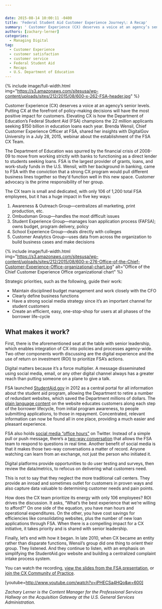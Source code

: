 ```yaml
---


date: 2015-08-14 10:00:11 -0400
title: 'Federal Student Aid Customer Experience Journey\: A Recap'
summary: ' Customer Experience (CX) deserves a voice at an agency’s senior levels. Putting CX at'
authors: [zachary-lerner]
categories:
  - Managing Digital
tag:
  - Customer Experience
  - customer satisfaction
  - customer service
  - Federal Student Aid
  - Recaps
  - U.S. Department of Education
---
```



{% include image/full-width.html img="https://s3.amazonaws.com/sitesusa/wp-content/uploads/sites/212/2015/08/600-x-262-FSA-header.jpg" %}

Customer Experience (CX) deserves a voice at an agency’s  senior levels. Putting CX at the forefront of policy-making decisions will have the most positive impact for customers. Elevating CX is how the Department of Education’s  Federal Student Aid (FSA) champions the 22 million applicants seeking $150 billion in education loans each year. Brenda Wensil, Chief Customer Experience Officer at FSA, shared her insights with DigitalGov University in a July 28, 2015, webinar about the establishment of the FSA CX Team.

The Department of Education was spurred by the financial crisis of 2008-09 to move from working strictly with banks to functioning as a direct lender to students seeking loans. FSA is the largest provider of grants, loans, and work-study funds in the U.S. Wensil, with her background in banking, came to FSA with the conviction that a strong CX program would pull different business lines together so they’d function well in this new space. Customer advocacy is the prime responsibility of her group.

The CX team is small and dedicated, with only 106 of 1,200 total FSA employees, but it has a huge impact in five key ways:

  1. Awareness & Outreach Group—centralizes all marketing, print production, etc.
  2. Ombudsman Group—handles the most difficult issues
  3. Student Experience Group—manages loan application process (FAFSA); owns budget, program delivery, policy
  4. School Experience Group—deals directly with colleges
  5. Customer Analytics Group—uses data from across the organization to build business cases and make decisions


{% include image/full-width.html img="https://s3.amazonaws.com/sitesusa/wp-content/uploads/sites/212/2015/08/600-x-276-Office-of-the-Chief-Customer-Experience-Office-organizational-chart.jpg" alt="Office of the Chief Customer Experience Office organizational chart" %}

Strategic priorities, such as the following, guide their work:

  * Maintain disciplined budget management and work closely with the CFO
  * Clearly define business functions
  * Have a strong social media strategy since it’s  an important channel for student customers
  * Create an efficient, easy, one-stop-shop for users at all phases of the borrower life-cycle

## What makes it work?

First, there is the aforementioned seat at the table with senior leadership, which enables integration of CX into policies and processes agency-wide. Two other components worth discussing are the digital experience and the use of return on investment (ROI) to prioritize FSA’s  actions.

Digital matters because it’s  a force multiplier. A message disseminated using social media, email, or any other digital channel always has a greater reach than putting someone on a plane to give a talk.

FSA launched [StudentAid.gov](https://studentaid.ed.gov/) in 2012 as a central portal for all information about the student aid program, allowing the Department to retire a number of redundant websites, which saved the Department millions of dollars. The [plain language content](https://www.WHATEVER/resources/plain-language-web-writing-tips/) on the website educates customers along each step of the borrower lifecycle, from initial program awareness, to people submitting applications, to those in repayment. Concentrated, relevant information can now be found all in one place, providing a much easier and pleasant experience.

FSA also holds [social media “office hours”](https://www.WHATEVER/2015/01/05/great-customer-service-in-140-characters-askfafsa-twitter-chats/) on Twitter. Instead of a simple pull or push message, there’s  a [two-way conversation](https://www.WHATEVER/2015/04/24/meeting-customer-needs-through-social-media/) that allows the FSA team to respond to questions in real time. Another benefit of social media is that it makes those two-way conversations a matter of record. Anyone watching can learn from an exchange, not just the person who initiated it.

Digital platforms provide opportunities to do user testing and surveys, then review the data/metrics, to refocus on delivering what customers need.

This is not to say that they neglect the more traditional call centers. They provide an inroad and sometimes outlet for customers in proven ways and also capture data valuable to determining customer needs and pain points.

How does the CX team prioritize its energy with only 106 employees? ROI drives the discussion. It asks, “What’s  the best experience that we’re willing to afford?” On one side of the equation, you have man hours and operational expenditures. On the other, you have cost savings for efficiencies like consolidating websites, plus the number of new loan applications through FSA. When there is a compelling impact for a CX initiative, it takes priority and is shared with senior leadership.

Finally, let’s  end with how it began. In late 2010, when CX became an entity rather than disparate functions, Wensil’s  group did one thing to orient their group. They listened. And they continue to listen, with an emphasis on simplifying the StudentAid.gov website and building a centralized complaint intake process system.

You can watch the recording, [view the slides from the FSA presentation](https://s3.amazonaws.com/sitesusa/wp-content/uploads/sites/212/2015/08/DigitalGov-Webinar-FSA-Customer-Experience-Journey-7-28-15.pptx), or [join the CX Community of Practice](https://docs.google.com/a/gsa.gov/forms/d/1hzJbZChUg2TRLi_MiC4nAbB-HKUOerBF2kL0qO38fPo/viewform).

[youtube=http://www.youtube.com/watch?v=iPHECSa4HQo&w=600]

_Zachary Lerner is the Content Manager for the Professional Services Hallway on the Acquisition Gateway at the U.S. General Services Administration._